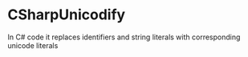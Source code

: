 CSharpUnicodify
===============

In C# code it replaces identifiers and string literals with corresponding unicode literals
